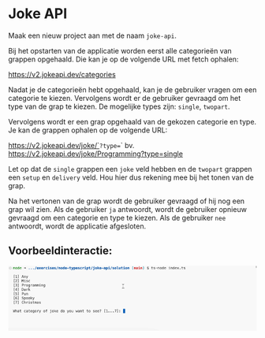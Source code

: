 # Joke API

Maak een nieuw project aan met de naam `joke-api`.

Bij het opstarten van de applicatie worden eerst alle categorieën van grappen opgehaald. Die kan je op de volgende URL met fetch ophalen:

https://v2.jokeapi.dev/categories

Nadat je de categorieën hebt opgehaald, kan je de gebruiker vragen om een categorie te kiezen. Vervolgens wordt er de gebruiker gevraagd om het type van de grap te kiezen. De mogelijke types zijn: `single`, `twopart`.

Vervolgens wordt er een grap opgehaald van de gekozen categorie en type. Je kan de grappen ophalen op de volgende URL:

https://v2.jokeapi.dev/joke/`<categorie>`?type=`<type>` bv. https://v2.jokeapi.dev/joke/Programming?type=single

Let op dat de `single` grappen een `joke` veld hebben en de `twopart` grappen een `setup` en `delivery` veld. Hou hier dus rekening mee bij het tonen van de grap.

Na het vertonen van de grap wordt de gebruiker gevraagd of hij nog een grap wil zien. Als de gebruiker `ja` antwoordt, wordt de gebruiker opnieuw gevraagd om een categorie en type te kiezen. Als de gebruiker `nee` antwoordt, wordt de applicatie afgesloten.

## Voorbeeldinteractie:

![Jokes Interactie](../../.gitbook/assets/jokes.gif)
